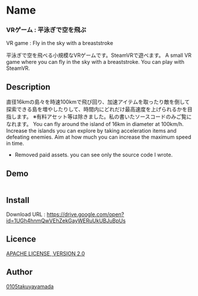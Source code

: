 # Name
### VRゲーム : 平泳ぎで空を飛ぶ
VR game : Fly in the sky with a breaststroke

平泳ぎで空を飛べる小規模なVRゲームです。SteamVRで遊べます。
A small VR game where you can fly in the sky with a breaststroke. You can play with SteamVR.

## Description
直径16kmの島々を時速100kmで飛び回り、加速アイテムを取ったり敵を倒して探索できる島を増やしたりして、時間内にどれだけ最高速度を上げられるかを目指します。
※有料アセット等は除きました。私の書いたソースコードのみご覧になれます。
You can fly around the island of 16km in diameter at 100km/h. Increase the islands you can explore by taking acceleration items and defeating enemies. Aim at how much you can increase the maximum speed in time.
* Removed paid assets. you can see only the source code I wrote.

## Demo
[![<img src="https://i.ytimg.com/vi/0Uim-85tqg8/hqdefault.jpg" alt="平泳ぎで空を飛ぶ Youtubeリンク">](https://img.youtube.com/vi/0Uim-85tqg8&t=6s/0.jpg)](https://www.youtube.com/watch?v=0Uim-85tqg8&t=6s)

## Install
Download URL : https://drive.google.com/open?id=1UGh4hnmQwVEhZekGayWERuUkUBJuBpUs

## Licence
[APACHE LICENSE, VERSION 2.0](http://www.apache.org/licenses/LICENSE-2.0)

## Author
[0105takuyayamada](https://github.com/0105takuyayamada)
